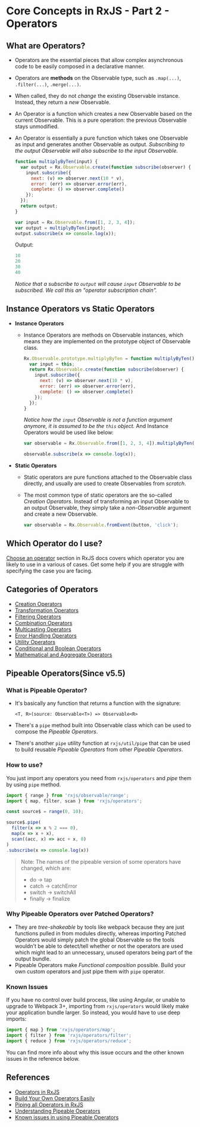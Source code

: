 # Core Concepts in RxJS - Part 2 - Operators

## What are Operators?

- Operators are the essential pieces that allow complex asynchronous code to be easily composed in a declarative manner.

- Operators are **methods** on the Observable type, such as `.map(...)`, `.filter(...)`, `.merge(...)`.

- When called, they do not *change* the existing Observable instance. Instead, they return a *new* Observable.

- An Operator is a function which creates a new Observable based on the current Observable. This is a pure operation: the previous Observable stays unmodified.

- An Operator is essentially a pure function which takes one Observable as input and generates another Observable as output. *Subscribing to the output Observable will also subscribe to the input Observable.*

  ```javascript
  function multiplyByTen(input) {
    var output = Rx.Observable.create(function subscribe(observer) {
      input.subscribe({
        next: (v) => observer.next(10 * v),
        error: (err) => observer.error(err),
        complete: () => observer.complete()
      });
    });
    return output;
  }

  var input = Rx.Observable.from([1, 2, 3, 4]);
  var output = multiplyByTen(input);
  output.subscribe(x => console.log(x));
  ```

  Output:

  ```javascript
  10
  20
  30
  40
  ```

  *Notice that a subscribe to `output` will cause `input` Observable to be subscribed. We call this an "operator subscription chain".*

## Instance Operators vs Static Operators

- **Instance Operators**

  - Instance Operators are methods on Observable instances, which means they are implemented on the prototype object of Observable class.

    ```javascript
    Rx.Observable.prototype.multiplyByTen = function multiplyByTen() {
      var input = this;
      return Rx.Observable.create(function subscribe(observer) {
        input.subscribe({
          next: (v) => observer.next(10 * v),
          error: (err) => observer.error(err),
          complete: () => observer.complete()
        });
      });
    }
    ```

    *Notice how the `input` Observable is not a function argument anymore, it is assumed to be the `this` object.* And Instance Operators would be used like below:

    ```javascript
    var observable = Rx.Observable.from([1, 2, 3, 4]).multiplyByTen();

    observable.subscribe(x => console.log(x));
    ```

- **Static Operators**

  - Static operators are pure functions attached to the Observable class directly, and usually are used to create Observables from *scratch*.

  - The most common type of static operators are the so-called *Creation Operators*. Instead of transforming an input Observable to an output Observable, they simply take a *non-Observable* argument and create a new Observable.

    ```javascript
    var observable = Rx.Observable.fromEvent(button, 'click');
    ```

## Which Operator do I use?

[Choose an operator](http://reactivex.io/rxjs/manual/overview.html#choose-an-operator) section in RxJS docs covers which operator you are likely to use in a various of cases. Get some help if you are struggle with specifying the case you are facing.

## Categories of Operators

- [Creation Operators](http://reactivex.io/rxjs/manual/overview.html#creation-operators)
- [Transformation Operators](http://reactivex.io/rxjs/manual/overview.html#transformation-operators)
- [Filtering Operators](http://reactivex.io/rxjs/manual/overview.html#filtering-operators)
- [Combination Operators](http://reactivex.io/rxjs/manual/overview.html#combination-operators)
- [Multicasting Operators](http://reactivex.io/rxjs/manual/overview.html#multicasting-operators)
- [Error Handling Operators](http://reactivex.io/rxjs/manual/overview.html#error-handling-operators)
- [Utility Operators](http://reactivex.io/rxjs/manual/overview.html#utility-operators)
- [Conditional and Boolean Operators](http://reactivex.io/rxjs/manual/overview.html#conditional-and-boolean-operators)
- [Mathematical and Aggregate Operators](http://reactivex.io/rxjs/manual/overview.html#mathematical-and-aggregate-operators)

## Pipeable Operators(Since v5.5)

### What is Pipeable Operator?

- It's basically any function that returns a function with the signature:

  `<T, R>(source: Observable<T>) => Observable<R>`

- There's a `pipe` method built into Observable class which can be used to compose the *Pipeable Operators*. 

- There's another `pipe` utility function at `rxjs/util/pipe` that can be used to build reusable *Pipeable Operators* from other *Pipeable Operators*. 

### How to use?

You just import any operators you need from `rxjs/operators` and *pipe* them by using `pipe` method.

```javascript
import { range } from 'rxjs/observable/range';
import { map, filter, scan } from 'rxjs/operators';

const source$ = range(0, 10);

source$.pipe(
  filter(x => x % 2 === 0),
  map(x => x + x),
  scan((acc, x) => acc + x, 0)
)
.subscribe(x => console.log(x))
```

> Note: The names of the pipeable version of some operators have changed, which are:
>
> - do -> tap
> - catch -> catchError
> - switch -> switchAll
> - finally -> finalize

### Why Pipeable Operators over Patched Operators?

- They are *tree-shakeable* by tools like webpack because they are just functions pulled in from modules directly, whereas importing Patched Operators would simply patch the global Observable so the tools wouldn't be able to detect/tell whether or not the operators are used which might lead to an unnecessary, unused operators being part of the output bundle.
- Pipeable Operators make *Functional composition* possible. Build your own custom operators and just pipe them with `pipe` operator.

### Known Issues

If you have no control over build process, like using Angular, or unable to upgrade to Webpack 3+, importing from `rxjs/operators` would likely make your application bundle larger. So instead, you would have to use deep imports:

```javascript
import { map } from 'rxjs/operators/map';
import { filter } from 'rxjs/operators/filter';
import { reduce } from 'rxjs/operators/reduce';
```

You can find more info about why this issue occurs and the other known issues in the reference below.

## References

- [Operators in RxJS](http://reactivex.io/rxjs/manual/overview.html#operators)
- [Build Your Own Operators Easily](https://github.com/ReactiveX/RxJS/blob/master/doc/pipeable-operators.md#build-your-own-operators-easily)
- [Piping all Operators in RxJS](https://blog.hackages.io/rxjs-5-5-piping-all-the-things-9d469d1b3f44)
- [Understanding Pipeable Operators](https://blog.angularindepth.com/rxjs-understanding-lettable-operators-fe74dda186d3)
- [Known issues in using Pipeable Operators](https://github.com/ReactiveX/RxJS/blob/master/doc/pipeable-operators.md#known-issues)